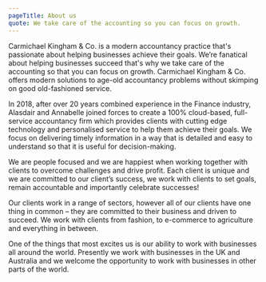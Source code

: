 ```yaml
---
pageTitle: About us
quote: We take care of the accounting so you can focus on growth.
---
```

Carmichael Kingham & Co. is a modern accountancy practice that's passionate about helping businesses achieve their goals. We’re fanatical about helping businesses succeed that's why we take care of the accounting so that you can focus on growth. Carmichael Kingham & Co. offers modern solutions to age-old accountancy problems without skimping on good old-fashioned service.

In 2018, after over 20 years combined experience in the Finance industry, Alasdair and Annabelle joined forces to create a 100% cloud-based, full-service accountancy firm which provides clients with cutting edge technology and personalised service to help them achieve their goals. We focus on delivering timely information in a way that is detailed and easy to understand so that it is useful for decision-making.

We are people focused and we are happiest when working together with clients to overcome challenges and drive profit. Each client is unique and we are committed to our client’s success, we work with clients to set goals, remain accountable and importantly celebrate successes!

Our clients work in a range of sectors, however all of our clients have one thing in common – they are committed to their business and driven to succeed. We work with clients from fashion, to e-commerce to agriculture and everything in between.

One of the things that most excites us is our ability to work with businesses all around the world. Presently we work with businesses in the UK and Australia and we welcome the opportunity to work with businesses in other parts of the world.
